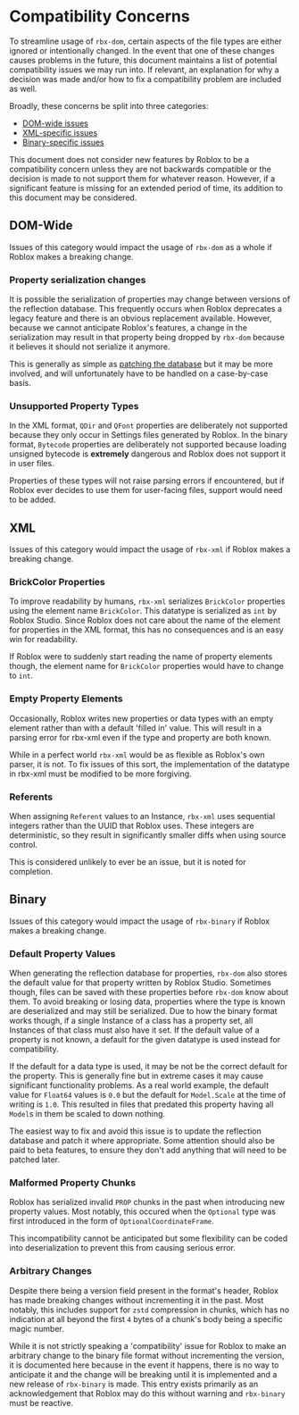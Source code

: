 # Compatibility Concerns

To streamline usage of `rbx-dom`, certain aspects of the file types are either ignored or intentionally changed. In the event that one of these changes causes problems in the future, this document maintains a list of potential compatibility issues we may run into. If relevant, an explanation for why a decision was made and/or how to fix a compatibility problem are included as well.

Broadly, these concerns be split into three categories:

- [DOM-wide issues](#dom-wide)
- [XML-specific issues](#xml)
- [Binary-specific issues](#binary)

This document does not consider new features by Roblox to be a compatibility concern unless they are not backwards compatible or the decision is made to not support them for whatever reason. However, if a significant feature is missing for an extended period of time, its addition to this document may be considered.

## DOM-Wide

Issues of this category would impact the usage of `rbx-dom` as a whole if Roblox makes a breaking change.

### Property serialization changes

It is possible the serialization of properties may change between versions of the reflection database. This frequently occurs when Roblox deprecates a legacy feature and there is an obvious replacement available. However, because we cannot anticipate Roblox's features, a change in the serialization may result in that property being dropped by `rbx-dom` because it believes it should not serialize it anymore.

This is generally as simple as [patching the database](patching-database.md) but it may be more involved, and will unfortunately have to be handled on a case-by-case basis.

### Unsupported Property Types

In the XML format, `QDir` and `QFont` properties are deliberately not supported because they only occur in Settings files generated by Roblox. In the binary format, `Bytecode` properties are deliberately not supported because loading unsigned bytecode is **extremely** dangerous and Roblox does not support it in user files.

Properties of these types will not raise parsing errors if encountered, but if Roblox ever decides to use them for user-facing files, support would need to be added.

## XML

Issues of this category would impact the usage of `rbx-xml` if Roblox makes a breaking change.

### BrickColor Properties

To improve readability by humans, `rbx-xml` serializes `BrickColor` properties using the element name `BrickColor`. This datatype is serialized as `int` by Roblox Studio. Since Roblox does not care about the name of the element for properties in the XML format, this has no consequences and is an easy win for readability.

If Roblox were to suddenly start reading the name of property elements though, the element name for `BrickColor` properties would have to change to `int`.

### Empty Property Elements

Occasionally, Roblox writes new properties or data types with an empty element rather than with a default 'filled in' value. This will result in a parsing error for rbx-xml even if the type and property are both known.

While in a perfect world `rbx-xml` would be as flexible as Roblox's own parser, it is not. To fix issues of this sort, the implementation of the datatype in rbx-xml must be modified to be more forgiving.

### Referents

When assigning `Referent` values to an Instance, `rbx-xml` uses sequential integers rather than the UUID that Roblox uses. These integers are deterministic, so they result in significantly smaller diffs when using source control.

This is considered unlikely to ever be an issue, but it is noted for completion.

## Binary

Issues of this category would impact the usage of `rbx-binary` if Roblox makes a breaking change.

### Default Property Values

When generating the reflection database for properties, `rbx-dom` also stores the default value for that property written by Roblox Studio. Sometimes though, files can be saved with these properties before `rbx-dom` know about them. To avoid breaking or losing data, properties where the type is known are deserialized and may still be serialized. Due to how the binary format works though, if a single Instance of a class has a property set, all Instances of that class must also have it set. If the default value of a property is not known, a default for the given datatype is used instead for compatibility.

If the default for a data type is used, it may be not be the correct default for the property. This is generally fine but in extreme cases it may cause significant functionality problems. As a real world example, the default value for `Float64` values is `0.0` but the default for `Model.Scale` at the time of writing is `1.0`. This resulted in files that predated this property having all `Model`s in them be scaled to down nothing.

The easiest way to fix and avoid this issue is to update the reflection database and patch it where appropriate. Some attention should also be paid to beta features, to ensure they don't add anything that will need to be patched later.

### Malformed Property Chunks

Roblox has serialized invalid `PROP` chunks in the past when introducing new property values. Most notably, this occured when the `Optional` type was first introduced in the form of `OptionalCoordinateFrame`.

This incompatibility cannot be anticipated but some flexibility can be coded into deserialization to prevent this from causing serious error.

### Arbitrary Changes

Despite there being a version field present in the format's header, Roblox has made breaking changes without incrementing it in the past. Most notably, this includes support for `zstd` compression in chunks, which has no indication at all beyond the first `4` bytes of a chunk's body being a specific magic number.

While it is not strictly speaking a 'compatibility' issue for Roblox to make an arbitrary change to the binary file format without incrementing the version, it is documented here because in the event it happens, there is no way to anticipate it and the change will be breaking until it is implemented and a new release of `rbx-binary` is made. This entry exists primarily as an acknowledgement that Roblox may do this without warning and `rbx-binary` must be reactive.
